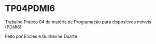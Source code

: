 # TP04PDMI6
Trabalho Prático 04 da matéria de Programação para dispositivos móveis (PDMI6) <br/>

Feito por Ericles e Guilherme Duarte

